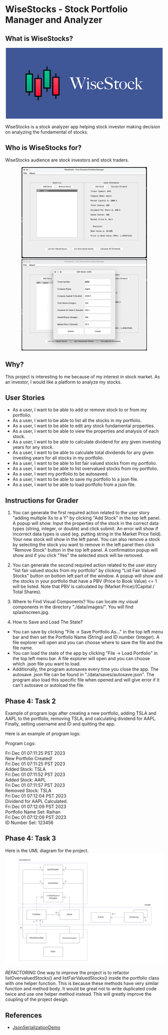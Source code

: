 # WiseStocks - Stock Portfolio Manager and Analyzer

## What is WiseStocks?
<div style="text-align:center;">
    <img src="/data/images/splashscreen.jpg" alt="WiseStock" width="500">
</div>

WiseStocks is a stock analyzer app helping stock investor making decision on analyzing the fundamental of stocks. 

## Who is WiseStocks for?
WiseStocks audience are stock investors and stock traders.

<div style="text-align:center;">
    <img src="/data/images/SS1.png" alt="Main Menu" width="400">
    <img src="/data/images/SS2.png" alt="Adding a Stock" width="400">
</div>

## Why?
This project is interesting to me because of my interest in stock market. As an investor, I would like 
a platform to analyze my stocks.

## User Stories
- As a user, I want to be able to add or remove stock to or from my portfolio.
- As a user, I want to be able to list all the stocks in my portfolio.
- As a user, I want to be able to edit any stock fundamental properties.
- As a user, I want to be able to view the properties and analysis of each stock.
- As a user, I want to be able to calculate dividend for any given investing years for any stock.
- As a user, I want to be able to calculate total dividends for any given investing years 
for all stocks in my portfolio.
- As a user, I want to be able to list fair valued stocks from my portfolio.
- As a user, I want to be able to list overvalued stocks from my portfolio.
- As a user, I want my portfolio to be autosaved.
- As a user, I want to be able to save my portfolio to a json file.
- As a user, I want to be able to load portfolio from a json file.

## Instructions for Grader
1. You can generate the first required action related to the user story "adding multiple Xs to a Y" by clicking
"Add Stock" in the top left panel. A popup will show. Input the properties of the stock in the correct data types 
(string, integer, or double) and click submit. An error will show if incorrect data types is used (eg. putting string
in the Market Price field). Your new stock will show in the left panel.
You can also remove a stock by selecting the stock you want to remove in the left panel then click "Remove Stock" 
button in the top left panel. A confirmation popup will show and if you click "Yes" the selected stock will be removed.

2. You can generate the second required action related to the user story "list fair valued stocks from my portfolio" by
clicking "List Fair Valued Stocks" button on bottom left part of the window. A popup will show and the stocks in your
portfolio that have a PBV (Price to Book Value) <= 1 will be listed. Note that PBV is calculated 
by (Market Price)/(Capital / Total Shares). 

2. Where to Find Visual Components?
   You can locate my visual components in the directory "./data/images/". You will find splashscreen.jpg.

3. How to Save and Load The State?
- You can save by clicking "File -> Save Portfolio As..." in the top left menu bar and then set the Portfolio Name (String) and 
ID number (Integer). A file explorer will open and you can choose where to save the file and the file name.
- You can load the state of the app by clicking "File -> Load Portfolio" in the top left menu bar. A file explorer will open and
you can choose which .json file you want to load.
- Additionally, the program autosaves every time you close the app. The autosave .json file can be 
found in "./data/saves/autosave.json". The program also load this specific file when opened and will give error if it
can't autosave or autoload the file.

## Phase 4: Task 2

Example of program logs after creating a new portfolio, adding TSLA and AAPL to the portfolio, removing TSLA,
and calculating dividend for AAPL. Finally, setting username and ID and quitting the app.

Here is an example of program logs:

Program Logs:

Fri Dec 01 07:11:25 PST 2023 \
New Portfolio Created! \
Fri Dec 01 07:11:25 PST 2023 \
Added Stock: TSLA \
Fri Dec 01 07:11:52 PST 2023\
Added Stock: AAPL \
Fri Dec 01 07:11:57 PST 2023 \
Removed Stock: TSLA \
Fri Dec 01 07:12:04 PST 2023 \
Dividend for AAPL Calculated. \
Fri Dec 01 07:12:09 PST 2023 \
Portfolio Name Set: Raihan \
Fri Dec 01 07:12:09 PST 2023 \
ID Number Set: 123456

## Phase 4: Task 3
Here is the UML diagram for the project.
![uml.jpg](UML_Design_Diagram.jpeg)

*REFACTORING*
One way to improve the project is to refactor listOvervaluedStocks() and listFairValuedStocks() inside the portfolio 
class with one helper function. This is because these methods have very similar function and method body. It would be
great not to write duplicated code twice and use one helper method instead. This will greatly improve the coupling of
the project design.

## References
- [JsonSerializationDemo](https://github.students.cs.ubc.ca/CPSC210/JsonSerializationDemo.git)

